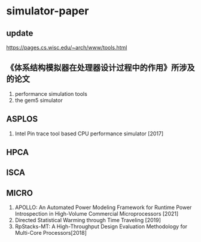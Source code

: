 # simulator-paper

## update
https://pages.cs.wisc.edu/~arch/www/tools.html

## 《体系结构模拟器在处理器设计过程中的作用》所涉及的论文

1. performance simulation tools
2. the gem5 simulator

## ASPLOS

1. Intel Pin trace tool based CPU performance simulator  [2017]

## HPCA

## ISCA

## MICRO
1. APOLLO: An Automated Power Modeling Framework for Runtime Power Introspection in High-Volume Commercial Microprocessors [2021]
2. Directed Statistical Warming through Time Traveling [2019]
3. RpStacks-MT: A High-Throughput Design Evaluation Methodology for Multi-Core Processors[2018]
